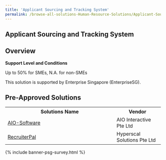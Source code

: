 ```yaml
---
title: 'Applicant Sourcing and Tracking System'
permalink: /browse-all-solutions-Human-Resource-Solutions/Applicant-Sourcing-and-Tracking-System
---
```


## Applicant Sourcing and Tracking System
## Overview

**Support Level and Conditions**

Up to 50% for SMEs, N.A. for non-SMEs

This solution is supported by Enterprise Singapore (EnterpriseSG).

## Pre-Approved Solutions

<table>
<tr>
<th style='width: auto;'><b>Solutions Name</b></th>
<th style='width: 30%;'><b>Vendor</b></th>
</tr>
<tr>
<td><a href='/productivity-solutions-grant/solutionrepo/201400012M-AIOSoftwr-G' target='_blank'>AIO-Software</a><br></td>
<td>AIO Interactive Pte Ltd</td>
</tr>
<tr>
<td><a href='/productivity-solutions-grant/solutionrepo/201322246H-RcrutrPl-G' target='_blank'>RecruiterPal</a><br></td>
<td>Hyperscal Solutions Pte Ltd</td>
</tr>
</table>

{% include banner-psg-survey.html %}
